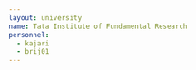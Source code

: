 ```yaml
---
layout: university
name: Tata Institute of Fundamental Research
personnel:
  - kajari
  - brij01
---
```

